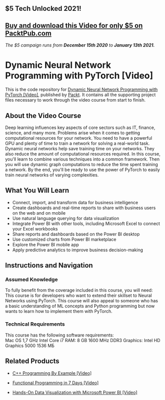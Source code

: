 ## $5 Tech Unlocked 2021!
[Buy and download this Video for only $5 on PacktPub.com](https://www.packtpub.com/product/dynamic-neural-network-programming-with-pytorch-video/9781789610314)
-----
*The $5 campaign         runs from __December 15th 2020__ to __January 13th 2021.__*

# Dynamic Neural Network Programming with PyTorch [Video]
This is the code repository for [Dynamic Neural Network Programming with PyTorch [Video]](https://www.packtpub.com/application-development/dynamic-neural-network-programming-pytorch-video?utm_source=github&utm_medium=repository&utm_campaign=9781789610314), published by [Packt](https://www.packtpub.com/?utm_source=github). It contains all the supporting project files necessary to work through the video course from start to finish.
## About the Video Course
Deep learning influences key aspects of core sectors such as IT, finance, science, and many more. Problems arise when it comes to getting computational resources for your network. You need to have a powerful GPU and plenty of time to train a network for solving a real-world task. 
Dynamic neural networks help save training time on your networks. They also reduce the amount of computational resources required. In this course, you'll learn to combine various techniques into a common framework. Then you will use dynamic graph computations to reduce the time spent training a network. 
By the end, you'll be ready to use the power of PyTorch to easily train neural networks of varying complexities.

<H2>What You Will Learn</H2>
<DIV class=book-info-will-learn-text>
<UL>
<LI>Connect, import, and transform data for business intelligence 
<LI>Create dashboards and real-time reports to share with business users on the web and on mobile 
<LI>Use natural language querying for data visualization 
<LI>Integrate Power BI with other tools, including Microsoft Excel to connect your Excel workbooks 
<LI>Share reports and dashboards based on the Power BI desktop 
<LI>Use customized charts from Power BI marketplace 
<LI>Explore the Power BI mobile app 
<LI>Apply predictive analytics to improve business decision-making </LI></UL></DIV>

## Instructions and Navigation
### Assumed Knowledge
To fully benefit from the coverage included in this course, you will need:<br/>
This course is for developers who want to extend their skillset to Neural Networks using PyTorch. 
This course will also appeal to someone who has a basic understanding of ML concepts and Python programming but now wants to learn how to implement them with PyTorch.
### Technical Requirements
This course has the following software requirements:<br/>
Mac OS
1,7 GHz Intel Core i7
RAM: 8 GB 1600 MHz DDR3
Graphics: Intel HD Graphics 5000 1536 МБ

## Related Products
* [C++ Programming By Example [Video]](https://www.packtpub.com/application-development/c-programming-example-video?utm_source=github&utm_medium=repository&utm_campaign=9781788395595)

* [Functional Programming in 7 Days [Video]](https://www.packtpub.com/application-development/functional-programming-7-days-video?utm_source=github&utm_medium=repository&utm_campaign=9781788990295)

* [Hands-On Data Visualization with Microsoft Power BI [Video]](https://www.packtpub.com/big-data-and-business-intelligence/hands-data-visualization-microsoft-power-bi-video?utm_source=github&utm_medium=repository&utm_campaign=9781789805185)

